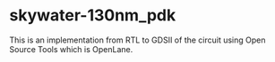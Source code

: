 # skywater-130nm_pdk
This is an implementation from RTL to GDSII of the circuit using Open Source Tools which is OpenLane.
